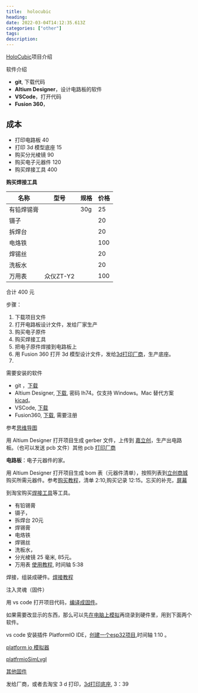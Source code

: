 ```yaml
---
title:  holocubic
heading: 
date: 2022-03-04T14:12:35.613Z
categories: ["other"]
tags: 
description: 
---
```


[HoloCubic](https://github.com/peng-zhihui/HoloCubic)项目介绍

软件介绍
- **git**, 下载代码
- **Altium Designer**，设计电路板的软件
- **VSCode**，打开代码
- **Fusion 360**，

## 成本 
- 打印电路板 40
- 打印 3d 模型底座  15
- 购买分光棱镜 90
- 购买电子元器件 120
- 购买焊接工具 400

**购买焊接工具** 

| 名称       | 型号 | 规格      | 价格 |
| ---------- | ---- | --------- | ---- |
| 有铅焊锡膏 |      | 30g       | 25   |
| 镊子       |      |           | 20   |
| 拆焊台     |      |           | 20   |
| 电烙铁     |      |           | 100  |
| 焊锡丝     |      |           | 20   |
| 洗板水     |      |           | 20   |
| 万用表     | 众仪ZT-Y2     |           | 100  |
合计 400 元


 



步骤：
1. 下载项目文件
2. 打开电路板设计文件，发给厂家生产
3. 购买电子原件
4. 购买焊接工具
5. 把电子原件焊接到电路板上
6. 用 Fusion 360 打开 3d 模型设计文件，发给[3d打印厂商](https://www.sanweihou.com/)，生产底座。
7. 


需要安装的软件
- git ，[下载](https://git-scm.com/downloads)
- Altium Designer, [下载](https://pan.baidu.com/share/init?surl=Pv9k0FPlfHzJUIcYQFhbew), 密码 lh74。仅支持 Windows。Mac 替代方案 [kicad](https://www.kicad.org/)。
- VSCode, [下载](https://code.visualstudio.com/)
- Fusion360,  [下载](https://www.autodesk.com.cn/products/fusion-360/free-trial?trial=trialdownloads-f360), 需要注册

参考[思维导图](https://www.canva.cn/design/DAEw1e4CEyc/X1hiJK5UU0n6zFql7MuHDA/view?utm_content=DAEw1e4CEyc&utm_campaign=designshare&utm_medium=link&utm_source=publishshareli#3)


用 Altium  Designer 打开项目生成 gerber 文件，上传到 [嘉立创](https://www.jlc.com/)，生产出电路板。（也可以发送 pcb 文件）其他 pcb [打印厂商](https://www.bilibili.com/video/BV1BM4y1G7u4/?spm_id_from=autoNext)

**电路板**：电子元器件的家。

用 Altium Designer 打开项目生成 bom 表（元器件清单），按照列表到[立创商城](https://www.szlcsc.com/)购买所需元器件。参考[购买教程](https://www.bilibili.com/video/BV11h41147iJ?p=3&spm_id_from=pageDriver)，清单 2:10,购买记录 12:15。忘买的补充，[屏幕](https://www.bilibili.com/video/BV11h41147iJ?p=8&spm_id_from=pageDriver)

到淘宝购买[焊接工具](https://www.bilibili.com/video/BV11h41147iJ?p=4&spm_id_from=pageDriver)等工具。
- 有铅锡膏
- 镊子，
- 拆焊台 20元
- 焊锡膏
- 电烙铁
- 焊锡丝
- 洗板水，
- 分光棱镜 25 毫米, 85元。
- 万用表 [使用教程](https://www.bilibili.com/video/BV11h41147iJ?p=11),  时间轴 5:38

焊接，组装成硬件。[焊接教程](https://www.bilibili.com/video/BV11h41147iJ?p=11)


注入灵魂（固件）


用 vs code 打开项目代码，[编译成固件](https://www.bilibili.com/video/BV11h41147iJ?p=5&spm_id_from=pageDriver)。


如果需要改显示的东西，那么可以先[在电脑上模拟](https://www.bilibili.com/video/BV11h41147iJ?p=6&spm_id_from=pageDriver)再烧录到硬件里，用到下面两个软件。

vs code 安装插件 PlatformIO IDE，[创建一个esp32项目](https://www.bilibili.com/video/BV11h41147iJ?p=5),时间轴 1:10 。


[platform io 模拟器](https://github.com/lvgl/lv_platformio)

[platfrmioSimLvgl](https://github.com/Sakulaczx/platfrmioSimLvgl)


[其他固件](https://github.com/ClimbSnail/HoloCubic_AIO)


发给厂商，或者去淘宝 3 d 打印，[3d打印底座](https://www.bilibili.com/video/BV11h41147iJ?p=7&spm_id_from=pageDriver), 3：39


